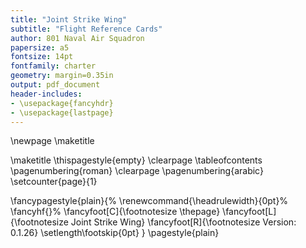 ```yaml
---
title: "Joint Strike Wing"
subtitle: "Flight Reference Cards"
author: 801 Naval Air Squadron
papersize: a5
fontsize: 14pt
fontfamily: charter
geometry: margin=0.35in
output: pdf_document
header-includes:
- \usepackage{fancyhdr}
- \usepackage{lastpage}
---
```

\newpage
\maketitle

\maketitle
\thispagestyle{empty}
\clearpage
\tableofcontents
\pagenumbering{roman}
\clearpage
\pagenumbering{arabic}
\setcounter{page}{1}

<!--- Define Headers and Footers --->
\fancypagestyle{plain}{%
  \renewcommand{\headrulewidth}{0pt}%
  \fancyhf{}%
  \fancyfoot[C]{\footnotesize \thepage}
  \fancyfoot[L]{\footnotesize Joint Strike Wing}
  \fancyfoot[R]{\footnotesize Version: 0.1.26}
  \setlength\footskip{0pt}
}
\pagestyle{plain}
